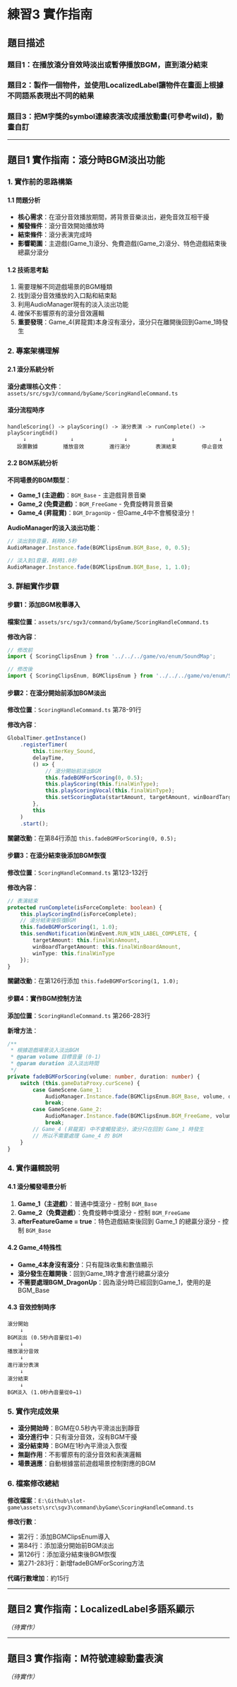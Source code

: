 # 練習3 實作指南

## 題目描述

### 題目1：在播放滾分音效時淡出或暫停播放BGM，直到滾分結束
### 題目2：製作一個物件，並使用LocalizedLabel讓物件在畫面上根據不同語系表現出不同的結果
### 題目3：把M字獎的symbol連線表演改成播放動畫(可參考wild)，動畫自訂

---

## 題目1 實作指南：滾分時BGM淡出功能

### 1. 實作前的思路構築

#### 1.1 問題分析
- **核心需求**：在滾分音效播放期間，將背景音樂淡出，避免音效互相干擾
- **觸發條件**：滾分音效開始播放時
- **結束條件**：滾分表演完成時
- **影響範圍**：主遊戲(Game_1)滾分、免費遊戲(Game_2)滾分、特色遊戲結束後總贏分滾分

#### 1.2 技術思考點
1. 需要理解不同遊戲場景的BGM種類
2. 找到滾分音效播放的入口點和結束點
3. 利用AudioManager現有的淡入淡出功能
4. 確保不影響原有的滾分音效邏輯
5. **重要發現**：Game_4(昇龍賞)本身沒有滾分，滾分只在離開後回到Game_1時發生

### 2. 專案架構理解

#### 2.1 滾分系統分析

**滾分處理核心文件**：`assets/src/sgv3/command/byGame/ScoringHandleCommand.ts`

#### 滾分流程時序
```
handleScoring() -> playScoring() -> 滾分表演 -> runComplete() -> playScoringEnd()
     ↓              ↓                ↓              ↓              ↓
   設置數據        播放音效        進行滾分        表演結束        停止音效
```

#### 2.2 BGM系統分析

**不同場景的BGM類型**：
- **Game_1 (主遊戲)**：`BGM_Base` - 主遊戲背景音樂
- **Game_2 (免費遊戲)**：`BGM_FreeGame` - 免費旋轉背景音樂
- **Game_4 (昇龍賞)**：`BGM_DragonUp` - 但Game_4中不會觸發滾分！

**AudioManager的淡入淡出功能**：
```typescript
// 淡出到0音量，耗時0.5秒
AudioManager.Instance.fade(BGMClipsEnum.BGM_Base, 0, 0.5);

// 淡入到1音量，耗時1.0秒
AudioManager.Instance.fade(BGMClipsEnum.BGM_Base, 1, 1.0);
```

### 3. 詳細實作步驟

#### 步驟1：添加BGM枚舉導入

**檔案位置**：`assets/src/sgv3/command/byGame/ScoringHandleCommand.ts`

**修改內容**：
```typescript
// 修改前
import { ScoringClipsEnum } from '../../../game/vo/enum/SoundMap';

// 修改後
import { ScoringClipsEnum, BGMClipsEnum } from '../../../game/vo/enum/SoundMap';
```

#### 步驟2：在滾分開始前添加BGM淡出

**修改位置**：`ScoringHandleCommand.ts` 第78-91行

**修改內容**：
```typescript
GlobalTimer.getInstance()
    .registerTimer(
        this.timerKey_Sound,
        delayTime,
        () => {
            // 滾分開始前淡出BGM
            this.fadeBGMForScoring(0, 0.5);
            this.playScoring(this.finalWinType);
            this.playScoringVocal(this.finalWinType);
            this.setScoringData(startAmount, targetAmount, winBoardTargetAmount);
        },
        this
    )
    .start();
```

**關鍵改動**：在第84行添加 `this.fadeBGMForScoring(0, 0.5);`

#### 步驟3：在滾分結束後添加BGM恢復

**修改位置**：`ScoringHandleCommand.ts` 第123-132行

**修改內容**：
```typescript
// 表演結束
protected runComplete(isForceComplete: boolean) {
    this.playScoringEnd(isForceComplete);
    // 滾分結束後恢復BGM
    this.fadeBGMForScoring(1, 1.0);
    this.sendNotification(WinEvent.RUN_WIN_LABEL_COMPLETE, {
        targetAmount: this.finalWinAmount,
        winBoardTargetAmount: this.finalWinBoardAmount,
        winType: this.finalWinType
    });
}
```

**關鍵改動**：在第126行添加 `this.fadeBGMForScoring(1, 1.0);`

#### 步驟4：實作BGM控制方法

**添加位置**：`ScoringHandleCommand.ts` 第266-283行

**新增方法**：
```typescript
/**
 * 根據遊戲場景淡入淡出BGM
 * @param volume 目標音量 (0-1)
 * @param duration 淡入淡出時間
 */
private fadeBGMForScoring(volume: number, duration: number) {
    switch (this.gameDataProxy.curScene) {
        case GameScene.Game_1:
            AudioManager.Instance.fade(BGMClipsEnum.BGM_Base, volume, duration);
            break;
        case GameScene.Game_2:
            AudioManager.Instance.fade(BGMClipsEnum.BGM_FreeGame, volume, duration);
            break;
        // Game_4 (昇龍賞) 中不會觸發滾分，滾分只在回到 Game_1 時發生
        // 所以不需要處理 Game_4 的 BGM
    }
}
```

### 4. 實作邏輯說明

#### 4.1 滾分觸發場景分析
1. **Game_1（主遊戲）**：普通中獎滾分 - 控制 `BGM_Base`
2. **Game_2（免費遊戲）**：免費旋轉中獎滾分 - 控制 `BGM_FreeGame`
3. **afterFeatureGame = true**：特色遊戲結束後回到 Game_1 的總贏分滾分 - 控制 `BGM_Base`

#### 4.2 Game_4特殊性
- **Game_4本身沒有滾分**：只有龍珠收集和數值顯示
- **滾分發生在離開後**：回到Game_1時才會進行總贏分滾分
- **不需要處理BGM_DragonUp**：因為滾分時已經回到Game_1，使用的是BGM_Base

#### 4.3 音效控制時序
```
滾分開始
    ↓
BGM淡出 (0.5秒內音量從1→0)
    ↓
播放滾分音效
    ↓
進行滾分表演
    ↓
滾分結束
    ↓
BGM淡入 (1.0秒內音量從0→1)
```

### 5. 實作完成效果

- **滾分開始時**：BGM在0.5秒內平滑淡出到靜音
- **滾分進行中**：只有滾分音效，沒有BGM干擾
- **滾分結束時**：BGM在1秒內平滑淡入恢復
- **無副作用**：不影響原有的滾分音效和表演邏輯
- **場景適應**：自動根據當前遊戲場景控制對應的BGM

### 6. 檔案修改總結

**修改檔案**：`E:\Github\slot-game\assets\src\sgv3\command\byGame\ScoringHandleCommand.ts`

**修改行數**：
- 第2行：添加BGMClipsEnum導入
- 第84行：添加滾分開始前BGM淡出
- 第126行：添加滾分結束後BGM恢復  
- 第271-283行：新增fadeBGMForScoring方法

**代碼行數增加**：約15行

---

## 題目2 實作指南：LocalizedLabel多語系顯示

*（待實作）*

---

## 題目3 實作指南：M符號連線動畫表演

*（待實作）*